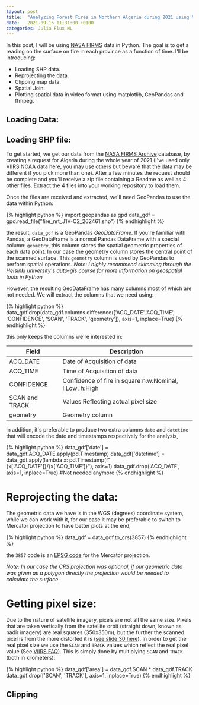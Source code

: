 ```yaml
---
layout: post
title:  "Analyzing Forest Fires in Northern Algeria during 2021 using NASA FIRMS data in Python"
date:   2021-09-15 11:31:00 +0100
categories: Julia Flux ML
---
```


In this post, I will be using [NASA FIRMS](https://firms.modaps.eosdis.nasa.gov) data in Python. The goal is to get a reading on the surface on fire in each province as a function of time. I'll be introducing:

+ Loading SHP data.
+ Reprojecting the data.
+ Clipping map data.
+ Spatial Join.
+ Plotting spatial data in video format using matplotlib, GeoPandas and ffmpeg.
## Loading Data:
## Loading SHP file:

To get started, we get our data from the [NASA FIRMS Archive](https://firms.modaps.eosdis.nasa.gov/download) database, by creating a request for Algeria during the whole year of 2021 (I've used only VIIRS NOAA data here, you may use others but beware that the data may be different if you pick more than one). After a few minutes the request should be complete and you'll receive a zip file containing a Readme as well as 4 other files. Extract the 4 files into your working repository to load them.

Once the files are received and extracted, we'll need GeoPandas to use the data within Python:

{% highlight python %}
import geopandas as gpd
data_gdf = gpd.read_file("fire_nrt_J1V-C2_262461.shp")
{% endhighlight %}

the result, `data_gdf` is a GeoPandas _GeoDataFrame_. If you're familiar with Pandas, a GeoDataFrame is a normal Pandas DataFrame with a special column: `geometry`, this column stores the spatial geometric properties of each data point. In our case the geometry column stores the central point of the scanned surface. This `geometry` column is used by GeoPandas to perform spatial operations. _Note: I highly recommend skimming through the Helsinki university's [auto-gis](https://autogis-site.readthedocs.io/en/latest/) course for more information on geospatial tools in Python_

However, the resulting GeoDataFrame has many columns most of which are not needed. We will extract the columns that we need using:

{% highlight python %}
data_gdf.drop(data_gdf.columns.difference(['ACQ_DATE','ACQ_TIME', 'CONFIDENCE', 'SCAN', 'TRACK', 'geometry']), axis=1, inplace=True)
{% endhighlight %}

this only keeps  the columns we're interested in:

| Field          | Description                                             |
|----------------|---------------------------------------------------------|
| ACQ\_DATE      | Date of Acquisition of data                             |
| ACQ\_TIME      | Time of Acquisition of data                             |
| CONFIDENCE     | Confidence of fire in square n:w:Nominal, l:Low, h:High |
| SCAN and TRACK | Values Reflecting actual pixel size                     |
| geometry       | Geometry column                                         |

in addition, it's preferable to produce two extra columns `date` and `datetime` that will encode the date and timestamps respectively for the analysis,

{% highlight python %}
data_gdf['date'] = data_gdf.ACQ_DATE.apply(pd.Timestamp)
data_gdf['datetime'] = data_gdf.apply(lambda x: pd.Timestamp(f"{x['ACQ_DATE']}/{x['ACQ_TIME']}"), axis=1)
data_gdf.drop('ACQ_DATE', axis=1, inplace=True) #Not needed anymore
{% endhighlight %}

# Reprojecting the data:

The geometric data we have is in the WGS (degrees) coordinate system, while we can work with it, for our case it may be preferable to switch to Mercator projection to have better plots at the end,

{% highlight python %}
data_gdf = data_gdf.to_crs(3857)
{% endhighlight %}

the `3857` code is an [EPSG code](https://en.wikipedia.org/wiki/EPSG_Geodetic_Parameter_Dataset) for the Mercator projection.

_Note: In our case the CRS projection was optional, if our geometric data was given as a polygon directly the projection would be needed to calculate the surface_

# Getting pixel size:

Due to the nature of satellite imagery, pixels are not all the same size. Pixels that are taken vertically from the satellite orbit (straight down, known as nadir imagery) are real squares (350x350m), but the further the scanned pixel is from the more distorted it is ([see slide 30 here](https://pages.mtu.edu/~scarn/teaching/GE4250/satellite_lecture_slides)). In order to get the real pixel size we use the `SCAN` and `TRACK` values which reflect the real pixel value (See [VIIRS FAQ](https://earthdata.nasa.gov/faq/firms-faq#ed-viirs-375m-spatial-res)). This is simply done by multiplying `SCAN` and `TRACK` (both in kilometers):

{% highlight python %}
data_gdf['area'] = data_gdf.SCAN * data_gdf.TRACK
data_gdf.drop(['SCAN', 'TRACK'], axis=1, inplace=True)
{% endhighlight %}

## Clipping 
